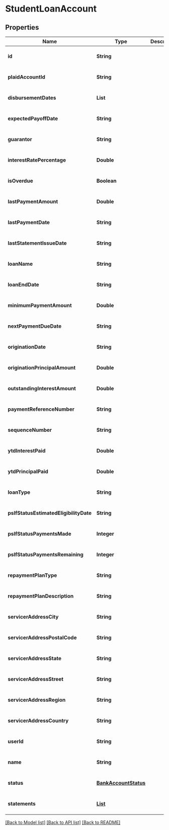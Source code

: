 # StudentLoanAccount
## Properties

| Name | Type | Description | Notes |
|------------ | ------------- | ------------- | -------------|
| **id** | **String** |  | [optional] [default to null] |
| **plaidAccountId** | **String** |  | [optional] [default to null] |
| **disbursementDates** | **List** |  | [optional] [default to null] |
| **expectedPayoffDate** | **String** |  | [optional] [default to null] |
| **guarantor** | **String** |  | [optional] [default to null] |
| **interestRatePercentage** | **Double** |  | [optional] [default to null] |
| **isOverdue** | **Boolean** |  | [optional] [default to null] |
| **lastPaymentAmount** | **Double** |  | [optional] [default to null] |
| **lastPaymentDate** | **String** |  | [optional] [default to null] |
| **lastStatementIssueDate** | **String** |  | [optional] [default to null] |
| **loanName** | **String** |  | [optional] [default to null] |
| **loanEndDate** | **String** |  | [optional] [default to null] |
| **minimumPaymentAmount** | **Double** |  | [optional] [default to null] |
| **nextPaymentDueDate** | **String** |  | [optional] [default to null] |
| **originationDate** | **String** |  | [optional] [default to null] |
| **originationPrincipalAmount** | **Double** |  | [optional] [default to null] |
| **outstandingInterestAmount** | **Double** |  | [optional] [default to null] |
| **paymentReferenceNumber** | **String** |  | [optional] [default to null] |
| **sequenceNumber** | **String** |  | [optional] [default to null] |
| **ytdInterestPaid** | **Double** |  | [optional] [default to null] |
| **ytdPrincipalPaid** | **Double** |  | [optional] [default to null] |
| **loanType** | **String** |  | [optional] [default to null] |
| **pslfStatusEstimatedEligibilityDate** | **String** |  | [optional] [default to null] |
| **pslfStatusPaymentsMade** | **Integer** |  | [optional] [default to null] |
| **pslfStatusPaymentsRemaining** | **Integer** |  | [optional] [default to null] |
| **repaymentPlanType** | **String** |  | [optional] [default to null] |
| **repaymentPlanDescription** | **String** |  | [optional] [default to null] |
| **servicerAddressCity** | **String** |  | [optional] [default to null] |
| **servicerAddressPostalCode** | **String** |  | [optional] [default to null] |
| **servicerAddressState** | **String** |  | [optional] [default to null] |
| **servicerAddressStreet** | **String** |  | [optional] [default to null] |
| **servicerAddressRegion** | **String** |  | [optional] [default to null] |
| **servicerAddressCountry** | **String** |  | [optional] [default to null] |
| **userId** | **String** |  | [optional] [default to null] |
| **name** | **String** |  | [optional] [default to null] |
| **status** | [**BankAccountStatus**](BankAccountStatus.md) |  | [optional] [default to null] |
| **statements** | [**List**](AccountStatements.md) |  | [optional] [default to null] |

[[Back to Model list]](../README.md#documentation-for-models) [[Back to API list]](../README.md#documentation-for-api-endpoints) [[Back to README]](../README.md)

